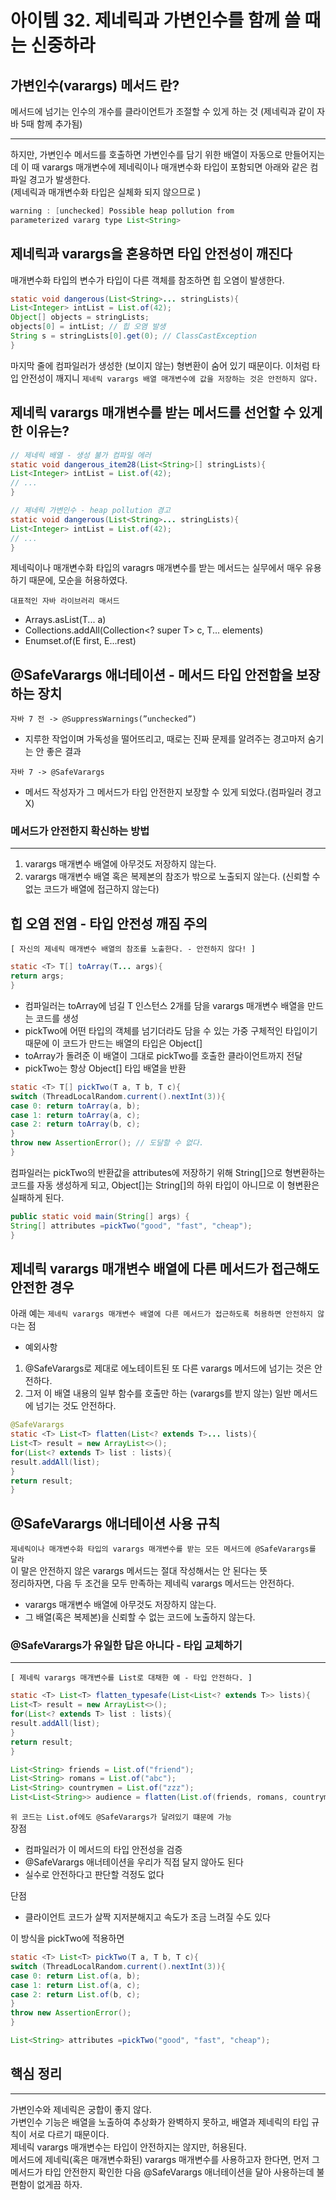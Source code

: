# 아이템 32. 제네릭과 가변인수를 함께 쓸 때는 신중하라

## 가변인수(varargs) 메서드 란?

메서드에 넘기는 인수의 개수를 클라이언트가 조절할 수 있게 하는 것 (제네릭과 같이 자바 5때 함께 추가됨)

---
하지만, 가변인수 메서드를 호출하면 가변인수를 담기 위한 배열이 자동으로 만들어지는데 이 때 varargs 매개변수에 제네릭이나 매개변수화 타입이 포함되면 아래와 같은 컴파일 경고가 발생한다. <br /> 
(제네릭과 매개변수화 타입은 실체화 되지 않으므로 )

```java
warning : [unchecked] Possible heap pollution from
parameterized vararg type List<String>
```

## 제네릭과 varargs을 혼용하면 타입 안전성이 깨진다

매개변수화 타입의 변수가 타입이 다른 객체를 참조하면 힙 오염이 발생한다.

```java
static void dangerous(List<String>... stringLists){
List<Integer> intList = List.of(42);
Object[] objects = stringLists;
objects[0] = intList; // 힙 오염 발생
String s = stringLists[0].get(0); // ClassCastException
}
```
마지막 줄에 컴파일러가 생성한 (보이지 않는) 형변환이 숨어 있기 때문이다. 이처럼 타입 안전성이 깨지니 `제네릭 varargs 배열 매개변수에 값을 저장하는 것은 안전하지 않다.`

## 제네릭 varargs 매개변수를 받는 메서드를 선언할 수 있게 한 이유는?

```java
// 제네릭 배열 - 생성 불가 컴파일 에러
static void dangerous_item28(List<String>[] stringLists){
List<Integer> intList = List.of(42);
// ...
}

// 제네릭 가변인수 - heap pollution 경고
static void dangerous(List<String>... stringLists){
List<Integer> intList = List.of(42);
// ...
}
```

제네릭이나 매개변수화 타입의 varagrs 매개변수를 받는 메서드는 실무에서 매우 유용하기 때문에, 모순을 허용하였다.

`대표적인 자바 라이브러리 매서드`
 - Arrays.asList(T... a) <br />
 - Collections.addAll(Collection<? super T> c, T... elements) <br />
 - Enumset.of(E first, E...rest) <br />

## @SafeVarargs 애너테이션 - 메서드 타입 안전함을 보장하는 장치
`자바 7 전 -> @SuppressWarnings(”unchecked”)`
 - 지루한 작업이며 가독성을 떨어뜨리고, 때로는 진짜 문제를 알려주는 경고마저 숨기는 안 좋은 결과

`자바 7 -> @SafeVarargs`
 - 메서드 작성자가 그 메서드가 타입 안전한지 보장할 수 있게 되었다.(컴파일러 경고 X)

### 메서드가 안전한지 확신하는 방법

---

1) varargs 매개변수 배열에 아무것도 저장하지 않는다.
2) varargs 매개변수 배열 혹은 복제본의 참조가 밖으로 노출되지 않는다. (신뢰할 수 없는 코드가 배열에 접근하지 않는다)

## 힙 오염 전염 - 타입 안전성 깨짐 주의

`[ 자신의 제네릭 매개변수 배열의 참조를 노출한다. - 안전하지 않다! ]`
```java
static <T> T[] toArray(T... args){
return args;
}
```
 - 컴파일러는 toArray에 넘길 T 인스턴스 2개를 담을 varargs 매개변수 배열을 만드는 코드를 생성
 - pickTwo에 어떤 타입의 객체를 넘기더라도 담을 수 있는 가중 구체적인 타입이기 때문에 이 코드가 만드는 배열의 타입은 Object[]
 - toArray가 돌려준 이 배열이 그대로 pickTwo를 호출한 클라이언트까지 전달
 - pickTwo는 항상 Object[] 타입 배열을 반환
```java
static <T> T[] pickTwo(T a, T b, T c){
switch (ThreadLocalRandom.current().nextInt(3)){
case 0: return toArray(a, b);
case 1: return toArray(a, c);
case 2: return toArray(b, c);
}
throw new AssertionError(); // 도달할 수 없다.
}
```
컴파일러는 pickTwo의 반환값을 attributes에 저장하기 위해 String[]으로 형변환하는 코드를 자동 생성하게 되고, Object[]는 String[]의 하위 타입이 아니므로 이 형변환은 실패하게 된다.

```java
public static void main(String[] args) {
String[] attributes =pickTwo("good", "fast", "cheap");
}
```

## 제네릭 varargs 매개변수 배열에 다른 메서드가 접근해도 안전한 경우

아래 예는 `제네릭 varargs 매개변수 배열에 다른 메서드가 접근하도록 허용하면 안전하지 않다`는 점
- 예외사항
1) @SafeVarargs로 제대로 에노테이트된 또 다른 varargs 메서드에 넘기는 것은 안전하다.
2) 그저 이 배열 내용의 일부 함수를 호출만 하는 (varargs를 받지 않는) 일반 메서드에 넘기는 것도 안전하다.

```java
@SafeVarargs
static <T> List<T> flatten(List<? extends T>... lists){
List<T> result = new ArrayList<>();
for(List<? extends T> list : lists){
result.addAll(list);
}
return result;
}
```

## @SafeVarargs 애너테이션 사용 규칙
`제네릭이나 매개변수화 타입의 varargs 매개변수를 받는 모든 메서드에 @SafeVarargs를 달라` <br /> 
이 말은 안전하지 않은 varargs 메서드는 절대 작성해서는 안 된다는 뜻 <br /> 
정리하자면, 다음 두 조건을 모두 만족하는 제네릭 varargs 메서드는 안전하다.
 - varargs 매개변수 배열에 아무것도 저장하지 않는다.
 - 그 배열(혹은 복제본)을 신뢰할 수 없는 코드에 노출하지 않는다.

### @SafeVarargs가 유일한 답은 아니다 - 타입 교체하기

---

`[ 제네릭 varargs 매개변수를 List로 대채한 예 - 타입 안전하다. ]`
```java
static <T> List<T> flatten_typesafe(List<List<? extends T>> lists){
List<T> result = new ArrayList<>();
for(List<? extends T> list : lists){
result.addAll(list);
}
return result;
}

List<String> friends = List.of("friend");
List<String> romans = List.of("abc");
List<String> countrymen = List.of("zzz");
List<List<String>> audience = flatten(List.of(friends, romans, countrymen));
```

`위 코드는 List.of에도 @SafeVarargs가 달려있기 떄문에 가능` <br /> 
 장점
 - 컴파일러가 이 메서드의 타입 안전성을 검증
 - @SafeVarargs 애너테이션을 우리가 직접 달지 않아도 된다
 - 실수로 안전하다고 판단할 걱정도 없다

단점
 - 클라이언트 코드가 살짝 지저분해지고 속도가 조금 느려질 수도 있다

이 방식을 pickTwo에 적용하면
```java
static <T> List<T> pickTwo(T a, T b, T c){
switch (ThreadLocalRandom.current().nextInt(3)){
case 0: return List.of(a, b);
case 1: return List.of(a, c);
case 2: return List.of(b, c);
}
throw new AssertionError();
}

List<String> attributes =pickTwo("good", "fast", "cheap");
```

## 핵심 정리

---
가변인수와 제네릭은 궁합이 좋지 않다. <br /> 
가변인수 기능은 배열을 노출하여 추상화가 완벽하지 못하고, 배열과 제네릭의 타입 규칙이 서로 다르기 때문이다. <br />
제네릭 varargs 매개변수는 타입이 안전하지는 않지만, 허용된다. <br />
메서드에 제네릭(혹은 매개변수화된) varargs 매개변수를 사용하고자 한다면, 먼저 그 메서드가 타입 안전한지 확인한 다음 @SafeVarargs 애너테이션을 달아 사용하는데 불편함이 없게끔 하자.

